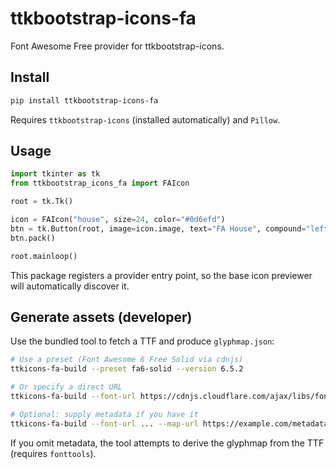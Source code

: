 # ttkbootstrap-icons-fa

Font Awesome Free provider for ttkbootstrap-icons.

## Install

```bash
pip install ttkbootstrap-icons-fa
```

Requires `ttkbootstrap-icons` (installed automatically) and `Pillow`.

## Usage

```python
import tkinter as tk
from ttkbootstrap_icons_fa import FAIcon

root = tk.Tk()

icon = FAIcon("house", size=24, color="#0d6efd")
btn = tk.Button(root, image=icon.image, text="FA House", compound="left")
btn.pack()

root.mainloop()
```

This package registers a provider entry point, so the base icon previewer will automatically discover it.

## Generate assets (developer)

Use the bundled tool to fetch a TTF and produce `glyphmap.json`:

```bash
# Use a preset (Font Awesome 6 Free Solid via cdnjs)
ttkicons-fa-build --preset fa6-solid --version 6.5.2

# Or specify a direct URL
ttkicons-fa-build --font-url https://cdnjs.cloudflare.com/ajax/libs/font-awesome/6.5.2/webfonts/fa-solid-900.ttf

# Optional: supply metadata if you have it
ttkicons-fa-build --font-url ... --map-url https://example.com/metadata.json
```

If you omit metadata, the tool attempts to derive the glyphmap from the TTF (requires `fonttools`).
